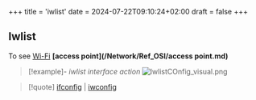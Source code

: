 +++
title = 'iwlist'
date = 2024-07-22T09:10:24+02:00
draft = false
+++

## Iwlist
To see  [Wi-Fi](/Network/WI-FI/Wi-Fi.md) **[access point](/Network/Ref_OSI/access point.md)**  
>[!example]- *iwlist interface action*
>![IwlistCOnfig_visual.png](/Notes/IwlistCOnfig_visual.png)



>[!quote] [ifconfig](/obisdian_ntoes/notes_obsidian/Penetration/ifconfig.md) | [iwconfig](/obisdian_ntoes/notes_obsidian/Penetration/iwconfig.md)